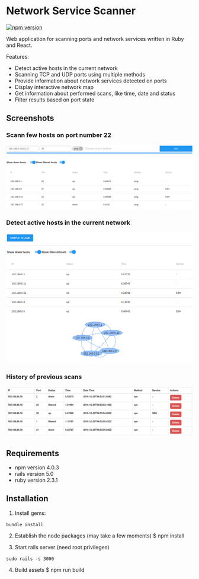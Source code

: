 # Network Service Scanner
[![npm version](https://img.shields.io/npm/dm/localeval.svg)](  )


Web application for scanning ports and network services written in Ruby and React.

Features:
- Detect active hosts in the current network
- Scanning TCP and UDP ports using multiple methods
- Provide information about network services detected on ports
- Display interactive network map
- Get information about performed scans, like time, date and status
- Filter results based on port state


## Screenshots

### Scann few hosts on port number 22
![Form edit](/app/assets/images/screenshot1.png)

### Detect active hosts in the current network
![Submissions](/app/assets/images/screenshot2.png)

### History of previous scans
![Submissions](/app/assets/images/screenshot3.png)


## Requirements

* npm version 4.0.3
* rails version 5.0
* ruby version 2.3.1


## Installation

1. Install gems:
```
bundle install
```

2. Establish the node packages (may take a few moments)
$ npm install

3. Start rails server (need root privileges)
```
sudo rails -s 3000 
```

4. Build assets
$ npm run build
